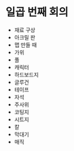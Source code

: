 # 일곱 번째 회의
 * 재료 구상
 * 아크릴 판
  * 맵 만들 때
 * 가위
 * 풀
 * 캐릭터
 * 하드보드지
 * 글루건
 * 테이프
 * 자석
 * 주사위
 * 코팅지
 * 시트지
 * 칼
 * 막대기
 * 매직
